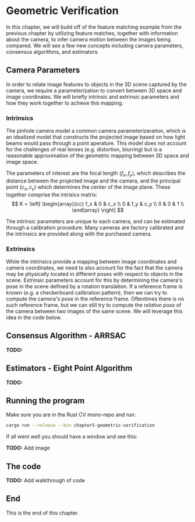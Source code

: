 # Geometric Verification

In this chapter, we will build off of the feature matching example from the previous chapter by utilizing feature matches, together with information about the camera, to infer camera motion between the images being compared. We will see a few new concepts including camera parameters, consensus algorithms, and estimators. 


## Camera Parameters

In order to relate image features to objects in the 3D scene captured by the camera, we require a parameterization to convert between 3D space and image coordinates. We will briefly intrinsic and extrinsic parameters and how they work together to achieve this mapping. 

### Intrinsics
The pinhole camera model a common camera parameterizeration, which is an idealized model that constructs the projected image based on how light beams would pass through a point aperature. This model does not account for the challenges of real lenses (e.g. distortion, blurring) but is a reasonable approximation of the geometric mapping between 3D space and image space.

The parameters of interest are the focal length $(f_x, f_y)$,  which describes the distance between the projected image and the camera, and the principal point $(c_x, c_y)$ which determines the center of the image plane. These together comprise the intrisics matrix:
$$
K = \left[
        \begin{array}{cc}
        f_x &   0 & c_x \\
          0 & f_y & c_y \\
          0 &   0 &   1 \\
        \end{array}
    \right]
$$

The intrinsic parameters are unique to each camera, and can be estimated through a calibration procedure. Many cameras are factory calibrated and the intrinsics are provided along with the purchased camera.

### Extrinsics

While the intrinsics provide a mapping between image coordinates and camera coordinates, we need to also account for the fact that the camera may be physically located in different poses with respect to objects in the scene. Extrinsic parameters account for this by determining the camera's pose in the scene defined by a rotation translation. If a reference frame is known (e.g. a checkerboard calibration pattern), then we can try to compute the camera's pose in the reference frame. Oftentimes there is no such reference frame, but we can still try to compute the _relative pose_ of the camera between two images of the same scene. We will leverage this idea in the code below.

## Consensus Algorithm - ARRSAC

**TODO:**


## Estimators - Eight Point Algorithm

**TODO:**






## Running the program

Make sure you are in the Rust CV mono-repo and run:

```bash
cargo run --release --bin chapter5-geometric-verification
```

If all went well you should have a window and see this:

**TODO:** Add image


## The code

**TODO:** Add walkthrough of code


## End

This is the end of this chapter.
